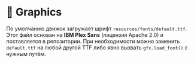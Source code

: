 # 📘 Graphics

По умолчанию движок загружает шрифт `resources/fonts/default.ttf`. Этот файл основан на **IBM Plex Sans** (лицензия Apache 2.0) и поставляется в репозитории. При необходимости можно заменить `default.ttf` на любой другой TTF либо явно вызвать `gfx.load_font()` с нужным путём.
